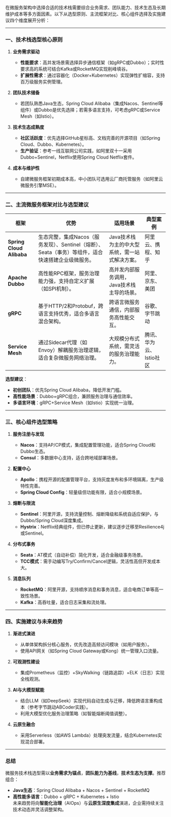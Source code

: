 在微服务架构中选择合适的技术栈需要综合业务需求、团队能力、技术生态及长期维护成本等多方面因素。以下从选型原则、主流框架对比、核心组件选择及实施建议四个维度展开分析：

---

### 一、技术栈选型核心原则
1. **业务需求驱动**
    - **性能要求**：高并发场景需选择异步通信框架（如gRPC或Dubbo）；实时性要求高的系统可结合Kafka或RocketMQ实现削峰填谷。
    - **扩展性需求**：通过容器化（Docker+Kubernetes）实现弹性扩缩容，支持百万级服务实例管理。

2. **团队技术储备**
    - 若团队熟悉Java生态，Spring Cloud Alibaba（集成Nacos、Sentinel等组件）或Dubbo是优先选择；若需多语言支持，可考虑gRPC或Service Mesh（如Istio）。

3. **技术生态成熟度**
    - **社区活跃度**：优先选择GitHub星标高、文档完善的开源项目（如Spring Cloud、Dubbo、Kubernetes）。
    - **生产验证**：参考一线互联网公司实践，如阿里双十一采用Dubbo+Sentinel，Netflix使用Spring Cloud Netflix套件。

4. **成本与维护性**
    - 自建微服务框架初期成本高，中小团队可选用云厂商托管服务（如阿里云微服务引擎MSE）。

---

### 二、主流微服务框架对比与选型建议
| **框架**               | **优势**                                                                 | **适用场景**                             | **典型案例**                     |  
|------------------------|-------------------------------------------------------------------------|----------------------------------------|---------------------------------|
| **Spring Cloud Alibaba** | 生态完整，集成Nacos（服务发现）、Sentinel（熔断）、Seata（事务）等组件，适合快速搭建企业级微服务。 | Java技术栈为主的中大型系统，需一站式解决方案。 | 阿里云、携程、知乎               |  
| **Apache Dubbo**        | 高性能RPC框架，服务治理能力强，支持自定义扩展（如SPI机制）。                    | 高并发内部服务调用，Java技术栈主导的场景。     | 阿里、京东、美团                 |  
| **gRPC**                | 基于HTTP/2和Protobuf，跨语言支持优秀，适合多语言混合架构。                   | 跨语言微服务通信，内部服务高性能交互。         | 谷歌、字节跳动                   |  
| **Service Mesh**        | 通过Sidecar代理（如Envoy）解耦服务治理逻辑，适合复杂微服务网络治理。                   | 大规模分布式系统，需灵活的服务治理能力。       | 腾讯、华为云、Istio社区           |  

**选型建议**：
- **初创团队**：优先Spring Cloud Alibaba，降低开发门槛。
- **高性能场景**：Dubbo+gRPC组合，兼顾服务治理与通信效率。
- **多语言环境**：gRPC+Service Mesh（如Istio）实现统一治理。

---

### 三、核心组件选型策略
1. **服务注册与发现**
    - **Nacos**：支持AP/CP模式，集成配置管理功能，适合Spring Cloud和Dubbo生态。
    - **Consul**：多数据中心支持，适合跨地域部署场景。

2. **配置中心**
    - **Apollo**：携程开源的配置管理平台，支持灰度发布和多环境隔离，生产级特性完善。
    - **Spring Cloud Config**：轻量级但功能有限，适合小规模场景。

3. **熔断与限流**
    - **Sentinel**：阿里开源，支持流量控制、熔断降级和系统自适应保护，与Dubbo/Spring Cloud深度集成。
    - **Hystrix**：Netflix经典组件，但已停止更新，建议逐步迁移至Resilience4j或Sentinel。

4. **分布式事务**
    - **Seata**：AT模式（自动补偿）简化开发，适合金融级事务场景。
    - **TCC模式**：需手动编写Try/Confirm/Cancel逻辑，灵活性高但开发成本大。

5. **消息队列**
    - **RocketMQ**：阿里开源，支持顺序消息和事务消息，适合电商订单等高一致性场景。
    - **Kafka**：高吞吐量，适合日志采集和流处理。

---

### 四、实施建议与未来趋势
1. **渐进式演进**
    - 从单体架构拆分核心服务，优先改造高频访问模块（如用户服务）。
    - 使用API网关（如Spring Cloud Gateway或Kong）统一管理入口流量。

2. **可观测性建设**
    - 集成Prometheus（监控）+SkyWalking（链路追踪）+ELK（日志）实现全栈观测。

3. **AI与大模型赋能**
    - 结合LLM（如DeepSeek）实现代码自动生成与迁移，降低跨语言重构成本（参考字节跳动ABCoder实践）。
    - 利用大模型优化服务治理策略（如智能熔断阈值调整）。

4. **云原生融合**
    - 采用Serverless（如AWS Lambda）处理突发流量，结合Kubernetes实现混合部署。

---

### 总结
微服务技术栈选型需以**业务需求为锚点**，**团队能力为基线**，**技术生态为支撑**。推荐组合：
- **Java生态**：Spring Cloud Alibaba + Nacos + Sentinel + RocketMQ
- **高性能多语言**：Dubbo + gRPC + Kubernetes + Istio  
  未来趋势将向**智能化治理**（AIOps）与**云原生深度集成**演进，企业需持续关注技术动态并灵活调整架构。